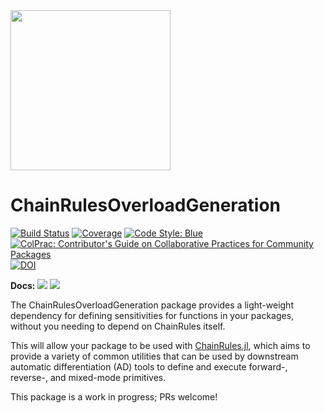 <img src="https://rawcdn.githack.com/JuliaDiff/ChainRulesCore.jl/b0b8dbf26807f8f6bc1a3c073b6720b8d90a8cd4/docs/src/assets/logo.svg" width="256"/>

# ChainRulesOverloadGeneration

[![Build Status](https://github.com/JuliaDiff/ChainRulesOverloadGeneration.jl/workflows/CI/badge.svg)](https://github.com/JuliaDiff/ChainRulesOverloadGeneration.jl/actions?query=workflow:CI)
[![Coverage](https://codecov.io/gh/JuliaDiff/ChainRulesOverloadGeneration.jl/branch/master/graph/badge.svg)](https://codecov.io/gh/JuliaDiff/ChainRulesOverloadGeneration.jl)
[![Code Style: Blue](https://img.shields.io/badge/code%20style-blue-4495d1.svg)](https://github.com/invenia/BlueStyle)
[![ColPrac: Contributor's Guide on Collaborative Practices for Community Packages](https://img.shields.io/badge/ColPrac-Contributor's%20Guide-blueviolet)](https://github.com/SciML/ColPrac)
[![DOI](https://zenodo.org/badge/199721843.svg)](https://zenodo.org/badge/latestdoi/199721843)

**Docs:**
[![](https://img.shields.io/badge/docs-master-blue.svg)](https://juliadiff.org/ChainRulesOverloadGeneration.jl/dev)
[![](https://img.shields.io/badge/docs-stable-blue.svg)](https://juliadiff.org/ChainRulesOverloadGeneration.jl/stable)

The ChainRulesOverloadGeneration package provides a light-weight dependency for defining sensitivities for functions in your packages, without you needing to depend on ChainRules itself.

This will allow your package to be used with [ChainRules.jl](https://github.com/JuliaDiff/ChainRules.jl), which aims to provide a variety of common utilities that can be used by downstream automatic differentiation (AD) tools to define and execute forward-, reverse-, and mixed-mode primitives.

This package is a work in progress; PRs welcome!
